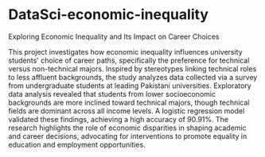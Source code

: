 # DataSci-economic-inequality
Exploring Economic Inequality and Its Impact on Career Choices

This project investigates how economic inequality influences university students' choice of career paths, specifically the preference for technical versus non-technical majors. Inspired by stereotypes linking technical roles to less affluent backgrounds, the study analyzes data collected via a survey from undergraduate students at leading Pakistani universities. Exploratory data analysis revealed that students from lower socioeconomic backgrounds are more inclined toward technical majors, though technical fields are dominant across all income levels. A logistic regression model validated these findings, achieving a high accuracy of 90.91%. The research highlights the role of economic disparities in shaping academic and career decisions, advocating for interventions to promote equality in education and employment opportunities.
